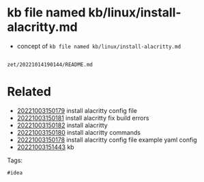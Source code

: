 # kb file named kb/linux/install-alacritty.md

- concept of `kb file named kb/linux/install-alacritty.md`

```
```

` zet/20221014190144/README.md `

# Related

- [20221003150179](/zet/20221003150179/README.md) install alacritty  config file
- [20221003150181](/zet/20221003150181/README.md) install alacritty  fix build errors
- [20221003150182](/zet/20221003150182/README.md) install alacritty 
- [20221003150180](/zet/20221003150180/README.md) install alacritty  commands
- [20221003150178](/zet/20221003150178/README.md) install alacritty  config file example yaml config
- [20221003151443](/zet/20221003151443/README.md) kb

Tags:

    #idea
